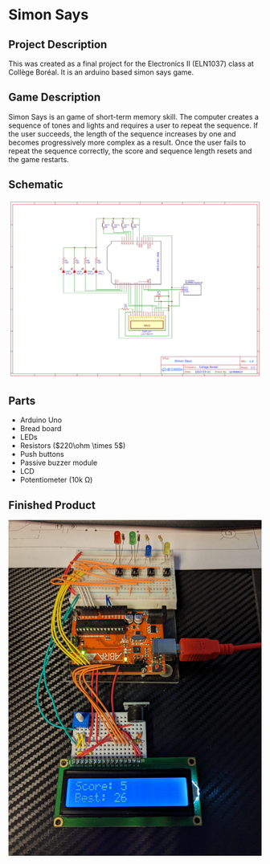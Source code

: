 # Simon Says

## Project Description

This was created as a final project for the Electronics II (ELN1037) class at Collège Boréal. It is an arduino based simon says game.

## Game Description

Simon Says is an game of short-term memory skill. The computer creates a sequence of tones and lights and requires a user to repeat the sequence. If the user succeeds, the length of the sequence increases by one and becomes progressively more complex as a result. Once the user fails to repeat the sequence correctly, the score and sequence length resets and the game restarts.

## Schematic

![](./Schematic_simon-says.png)

## Parts

- Arduino Uno​
- Bread board​
- LED​s
- Resistors ($220\ohm \times 5$)​
- Push button​s
- Passive buzzer module​
- LCD​
- Potentiometer (10k Ω)​

## Finished Product

![](./Final-product.jpg)
